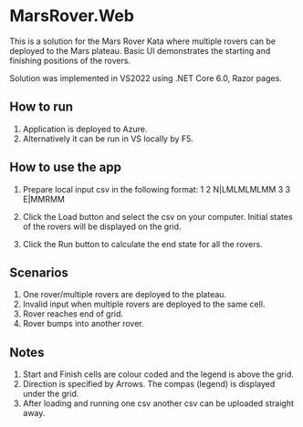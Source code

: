 # MarsRover.Web

This is a solution for the Mars Rover Kata where multiple rovers can be deployed to the Mars plateau. 
Basic UI demonstrates the starting and finishing positions of the rovers. 

Solution was implemented in VS2022 using .NET Core 6.0, Razor pages.

## How to run
1. Application is deployed to Azure.
2. Alternatively it can be run in VS locally by F5.

## How to use the app
1. Prepare local input csv in the following format:
1 2 N|LMLMLMLMM
3 3 E|MMRMM

2. Click the Load button and select the csv on your computer.
Initial states of the rovers will be displayed on the grid.

3. Click the Run button to calculate the end state for all the rovers.

## Scenarios
1. One rover/multiple rovers are deployed to the plateau.
2. Invalid input when multiple rovers are deployed to the same cell.
3. Rover reaches end of grid.
4. Rover bumps into another rover.

## Notes 
1. Start and Finish cells are colour coded and the legend is above the grid.
2. Direction is specified by Arrows. The compas (legend) is displayed under the grid. 
3. After loading and running one csv another csv can be uploaded straight away. 
